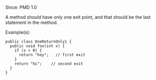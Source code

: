 Since: PMD 1.0

A method should have only one exit point, and that should be the last statement in the method.

Example(s):
```
public class OneReturnOnly1 {
  public void foo(int x) {
    if (x > 0) {
      return "hey";   // first exit
    }
    return "hi";	// second exit
  }
}
```
